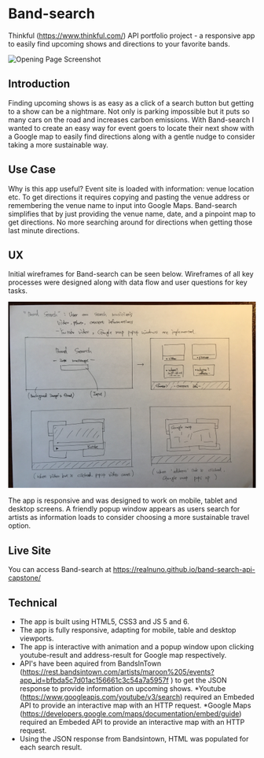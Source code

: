 # Band-search
Thinkful (https://www.thinkful.com/) API portfolio project - a responsive app to easily find upcoming shows and directions to your favorite bands.

![Opening Page Screenshot](https://raw.githubusercontent.com/realnuno/band-search-api-capstone/master/images/band-search-screen-shot.png)


## Introduction
Finding upcoming shows is as easy as a click of a search button but getting to a show can be a nightmare. Not only is parking impossible but it puts so many cars on the road and increases carbon emissions. With Band-search I wanted to create an easy way for event goers to locate their next show with a Google map to easily find directions along with a gentle nudge to consider taking a more sustainable way.


## Use Case
Why is this app useful? Event site is loaded with information: venue location etc. To get directions it requires copying and pasting the venue address or remembering the venue name to input into Google Maps. Band-search simplifies that by just providing the venue name, date, and a pinpoint map to get directions. No more searching around for directions when getting those last minute directions.

## UX

Initial wireframes for Band-search can be seen below. Wireframes of all key processes were designed along with data flow and user questions for key tasks.

![Initial Wireframes](https://raw.githubusercontent.com/realnuno/band-search-api-capstone/master/images/wireframes.jpg)

The app is responsive and was designed to work on mobile, tablet and desktop screens. A friendly popup window appears as users search for artists as information loads to consider choosing a more sustainable travel option.

## Live Site
You can access Band-search at https://realnuno.github.io/band-search-api-capstone/

## Technical
* The app is built using HTML5, CSS3 and JS 5 and 6.
* The app is fully responsive, adapting for mobile, table and desktop viewports.
* The app is interactive with animation and a popup window upon clicking youtube-result and address-result for Google map respectively.
* API's have been aquired from BandsInTown (https://rest.bandsintown.com/artists/maroon%205/events?app_id=bfbda5c7d01ac156661c3c54a7a5957f
) to get the JSON response to provide information on upcoming shows.
*Youtube (https://www.googleapis.com/youtube/v3/search) required an Embeded API to provide an interactive map with an HTTP request.
*Google Maps (https://developers.google.com/maps/documentation/embed/guide) required an Embeded API to provide an interactive map with an HTTP request.
* Using the JSON response from Bandsintown, HTML was populated for each search result.
